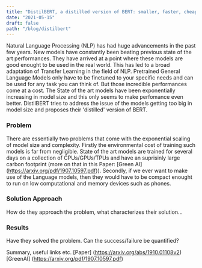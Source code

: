 ```yaml
---
title: "DistilBERT, a distilled version of BERT: smaller, faster, cheaper and lighter"
date: "2021-05-15"
draft: false
path: "/blog/distilbert"
---
```


Natural Language Processing (NLP) has had huge advancements in the past few years. New models have constantly been beating previous state of the art performances. They have arrived at a point where these models are good enought to be used in the real world. This has led to a broad adaptation of Transfer Learning in the field of NLP. Pretrained General Language Models only have to be finetuned to your specific needs and can be used for any task you can think of. But those incredible performances come at a cost. The State of the art models have been exponentially increasing in model size and this only seems to make perfomance even better. DistilBERT tries to address the issue of the models getting too big in model size and proposes their 'distilled' version of BERT.

### Problem
There are essentially two problems that come with the exponential scaling of model size and complexity. Firstly the environmental cost of training such models is far from negligible. State of the art models are trained for several days on a collection of CPUs/GPUs/TPUs and have an suprisinly large carbon footprint (more on that in this Paper: [Green AI] (https://arxiv.org/pdf/1907.10597.pdf)). Secondly, if we ever want to make use of the Language models, then they would have to be compact enought to run on low computational and memory devices such as phones.

### Solution Approach
How do they approach the problem, what characterizes their solution...

### Results
Have they solved the problem. Can the success/failure be quantified?

Summary, useful links etc.
[Paper] (https://arxiv.org/abs/1910.01108v2)
[GreenAI] (https://arxiv.org/pdf/1907.10597.pdf)